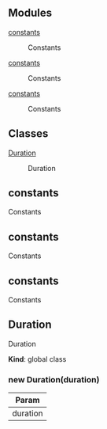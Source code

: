 ## Modules

<dl>
<dt><a href="#module_constants">constants</a></dt>
<dd><p>Constants</p>
</dd>
<dt><a href="#module_constants">constants</a></dt>
<dd><p>Constants</p>
</dd>
<dt><a href="#module_constants">constants</a></dt>
<dd><p>Constants</p>
</dd>
</dl>

## Classes

<dl>
<dt><a href="#Duration">Duration</a></dt>
<dd><p>Duration</p>
</dd>
</dl>

<a name="module_constants"></a>

## constants
Constants

<a name="module_constants"></a>

## constants
Constants

<a name="module_constants"></a>

## constants
Constants

<a name="Duration"></a>

## Duration
Duration

**Kind**: global class  
<a name="new_Duration_new"></a>

### new Duration(duration)
<table>
  <thead>
    <tr>
      <th>Param</th>
    </tr>
  </thead>
  <tbody>
<tr>
    <td>duration</td>
    </tr>  </tbody>
</table>

